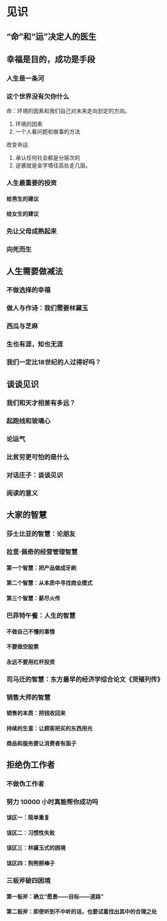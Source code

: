 # 见识

## “命”和“运”决定人的医生

## 幸福是目的，成功是手段

### 人生是一条河

### 这个世界没有欠你什么
 命：环境的因素和我们自己对未来走向划定的方向。
 
 1. 环境的因素
 2. 一个人看问题和做事的方法

改变命运
1. 承认任何社会都是分层次的
2. 逆袭就是金字塔往高处走几层。

### 人生最重要的投资

#### 给男生的建议

#### 给女生的建议

### 先让父母成熟起来

### 向死而生

## 人生需要做减法

### 不做选择的幸福

### 做人与作诗：我们需要林黛玉
 
### 西瓜与芝麻

### 生也有涯，知也无涯

### 我们一定比18世纪的人过得好吗？

## 谈谈见识

### 我们和天才相差有多远？

### 起跑线和玻璃心

### 论运气

### 比贫穷更可怕的是什么

### 对话庄子：谈谈见识

### 阅读的意义

## 大家的智慧

### 莎士比亚的智慧：论朋友

### 拉里·佩奇的经营管理智慧

#### 第一个智慧：把产品做成牙刷

#### 第二个智慧：从本质中寻找商业模式

#### 第三个智慧：薪尽火传

### 巴菲特午餐：人生的智慧

#### 不做自己不懂的事情

#### 不要做空股票

#### 永远不要用杠杆投资

### 司马迁的智慧：东方最早的经济学综合论文《货殖列传》

### 销售大师的智慧

#### 销售的本质：把钱收回来

#### 持续的生意：让顾客把买的东西用光

#### 商品和服务要让消费者有面子

## 拒绝伪工作者

### 不做伪工作者

### 努力 10000 小时真能帮你成功吗

#### 误区一：简单重复

#### 误区二：习惯性失败

#### 误区三：林黛玉式的困境

#### 误区四：狗熊掰棒子

### 三板斧破四困境

#### 第一板斧：确立“愿景——目标——道路”

#### 第二板斧：即使听到不中听的话，也要试着找出其中的合理之处
